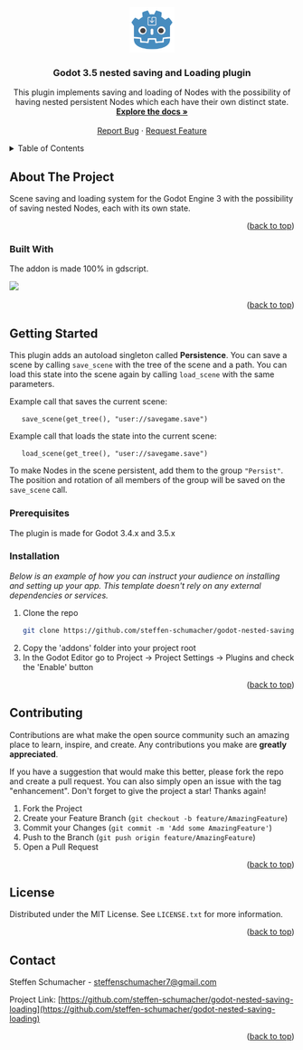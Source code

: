 <div id="top"></div>

<!-- PROJECT LOGO -->
<br />
<div align="center">
  <a href="https://github.com/steffen-schumacher/godot-nested-saving-loading">
    <img src="icon.png" alt="Logo" width="80" height="80">
  </a>

  <h3 align="center">Godot 3.5 nested saving and Loading plugin</h3>

  <p align="center">
    This plugin implements saving and loading of Nodes with the possibility of having nested persistent Nodes which each have their own distinct state.
    <br />
    <a href="https://github.com/steffen-schumacher/godot-nested-saving-loading"><strong>Explore the docs »</strong></a>
    <br />
    <br />
    <a href="https://github.com/steffen-schumacher/godot-nested-saving-loading/issues">Report Bug</a>
    ·
    <a href="https://github.com/steffen-schumacher/godot-nested-saving-loading/issues">Request Feature</a>
  </p>
</div>



<!-- TABLE OF CONTENTS -->
<details>
  <summary>Table of Contents</summary>
  <ol>
    <li>
      <a href="#about-the-project">About The Project</a>
      <ul>
        <li><a href="#built-with">Built With</a></li>
      </ul>
    </li>
    <li>
      <a href="#getting-started">Getting Started</a>
      <ul>
        <li><a href="#prerequisites">Prerequisites</a></li>
        <li><a href="#installation">Installation</a></li>
      </ul>
    </li>
    <li><a href="#usage">Usage</a></li>
    <li><a href="#roadmap">Roadmap</a></li>
    <li><a href="#contributing">Contributing</a></li>
    <li><a href="#license">License</a></li>
    <li><a href="#contact">Contact</a></li>
    <li><a href="#acknowledgments">Acknowledgments</a></li>
  </ol>
</details>



<!-- ABOUT THE PROJECT -->
## About The Project

Scene saving and loading system for the Godot Engine 3 with the possibility of saving nested Nodes, each with its own state.

<p align="right">(<a href="#top">back to top</a>)</p>



### Built With

The addon is made 100% in gdscript.

<a href="https://godotengine.org/">
  <img src="https://godotengine.org/themes/godotengine/assets/press/logo_large_monochrome_light.png" height="200px" />
</a>

<p align="right">(<a href="#top">back to top</a>)</p>



<!-- GETTING STARTED -->
## Getting Started

This plugin adds an autoload singleton called <strong>Persistence</strong>. You can save a scene by calling `save_scene` with the tree of the scene and a path. You can load this state into the scene again by calling `load_scene` with the same parameters.

Example call that saves the current scene:
```GDScript
   save_scene(get_tree(), "user://savegame.save")
```
Example call that loads the state into the current scene:
```GDScript
   load_scene(get_tree(), "user://savegame.save") 
```
To make Nodes in the scene persistent, add them to the group `"Persist"`. The position and rotation of all members of the group will be saved on the `save_scene` call.


### Prerequisites

The plugin is made for Godot 3.4.x and 3.5.x

### Installation

_Below is an example of how you can instruct your audience on installing and setting up your app. This template doesn't rely on any external dependencies or services._

1. Clone the repo
   ```sh
   git clone https://github.com/steffen-schumacher/godot-nested-saving-loading
   ```
2. Copy the 'addons' folder into your project root
3. In the Godot Editor go to Project -> Project Settings -> Plugins and check the 'Enable' button

<p align="right">(<a href="#top">back to top</a>)</p>

<!-- CONTRIBUTING -->
## Contributing

Contributions are what make the open source community such an amazing place to learn, inspire, and create. Any contributions you make are **greatly appreciated**.

If you have a suggestion that would make this better, please fork the repo and create a pull request. You can also simply open an issue with the tag "enhancement".
Don't forget to give the project a star! Thanks again!

1. Fork the Project
2. Create your Feature Branch (`git checkout -b feature/AmazingFeature`)
3. Commit your Changes (`git commit -m 'Add some AmazingFeature'`)
4. Push to the Branch (`git push origin feature/AmazingFeature`)
5. Open a Pull Request

<p align="right">(<a href="#top">back to top</a>)</p>



<!-- LICENSE -->
## License

Distributed under the MIT License. See `LICENSE.txt` for more information.

<p align="right">(<a href="#top">back to top</a>)</p>



<!-- CONTACT -->
## Contact

Steffen Schumacher - steffenschumacher7@gmail.com

Project Link: [https://github.com/steffen-schumacher/godot-nested-saving-loading](https://github.com/steffen-schumacher/godot-nested-saving-loading)

<p align="right">(<a href="#top">back to top</a>)</p>

